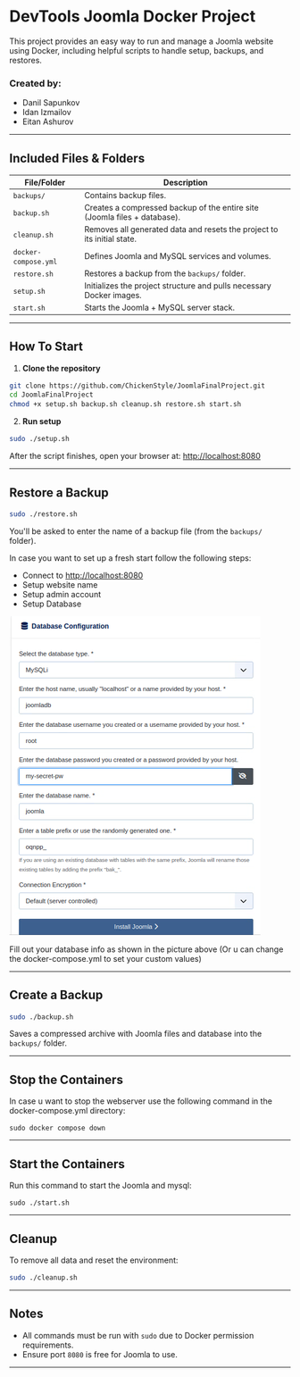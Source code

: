 
#  DevTools Joomla Docker Project

This project provides an easy way to run and manage a Joomla website using Docker, including helpful scripts to handle setup, backups, and restores.
### Created by:
* Danil Sapunkov
* Idan Izmailov
* Eitan Ashurov

---

## Included Files & Folders

| File/Folder        | Description |
|--------------------|-------------|
| `backups/`         | Contains backup files. |
| `backup.sh`        | Creates a compressed backup of the entire site (Joomla files + database). |
| `cleanup.sh`       | Removes all generated data and resets the project to its initial state. |
| `docker-compose.yml` | Defines Joomla and MySQL services and volumes. |
| `restore.sh`       | Restores a backup from the `backups/` folder. |
| `setup.sh`         | Initializes the project structure and pulls necessary Docker images. |
| `start.sh`         | Starts the Joomla + MySQL server stack. |

---

## How To Start

1. **Clone the repository**

```bash
git clone https://github.com/ChickenStyle/JoomlaFinalProject.git
cd JoomlaFinalProject
chmod +x setup.sh backup.sh cleanup.sh restore.sh start.sh
```

2. **Run setup**

```bash
sudo ./setup.sh
```

After the script finishes, open your browser at: [http://localhost:8080](http://localhost:8080)

---

## Restore a Backup

```bash
sudo ./restore.sh
```

You'll be asked to enter the name of a backup file (from the `backups/` folder).

In case you want to set up a fresh start follow the following steps:
* Connect to [http://localhost:8080](http://localhost:8080)
* Setup website name
* Setup admin account
* Setup Database

![database.png](git_imgs/database.png)

Fill out your database info as shown in the picture above (Or u can change the docker-compose.yml to set your custom values)

---



## Create a Backup

```bash
sudo ./backup.sh
```

Saves a compressed archive with Joomla files and database into the `backups/` folder.

---

## Stop the Containers
In case u want to stop the webserver use the following command in the docker-compose.yml directory:
```aiignore
sudo docker compose down
```

---

## Start the Containers
Run this command to start the Joomla and mysql:
```aiignore
sudo ./start.sh
```

---

## Cleanup

To remove all data and reset the environment:

```bash
sudo ./cleanup.sh
```

---

## Notes

- All commands must be run with `sudo` due to Docker permission requirements.
- Ensure port `8080` is free for Joomla to use.

---
